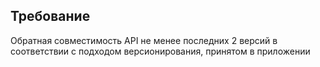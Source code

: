 ## Требование
Обратная совместимость API не менее последних 2 версий в соответствии с подходом версионирования, принятом в приложении
